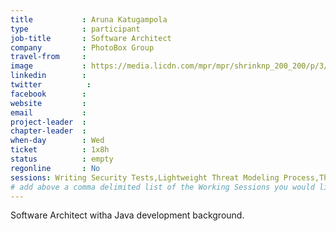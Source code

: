 ```yaml
---
title           : Aruna Katugampola
type            : participant
job-title       : Software Architect
company         : PhotoBox Group
travel-from     :
image           : https://media.licdn.com/mpr/mpr/shrinknp_200_200/p/3/005/0af/386/2fa1435.jpg
linkedin        :
twitter          :
facebook        :
website         :
email           :
project-leader  :
chapter-leader  :
when-day        : Wed
ticket          : 1x8h
status          : empty
regonline       : No
sessions: Writing Security Tests,Lightweight Threat Modeling Process,Threat Modeling Templates,Threat Modeling Cheat Sheet
# add above a comma delimited list of the Working Sessions you would like to attend (use the session's title)
---
```


Software Architect witha Java development background.
